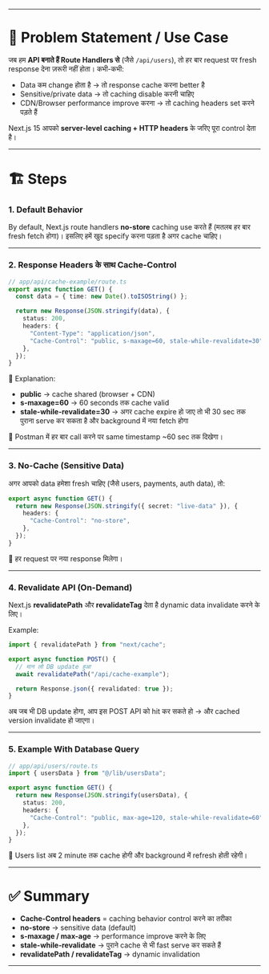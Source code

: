 
---

# 📌 Problem Statement / Use Case

जब हम **API बनाते हैं Route Handlers से** (जैसे `/api/users`), तो हर बार request पर fresh response देना ज़रूरी नहीं होता।
कभी-कभी:

* Data कम change होता है → तो response cache करना better है
* Sensitive/private data → तो caching disable करनी चाहिए
* CDN/Browser performance improve करना → तो caching headers set करने पड़ते हैं

Next.js 15 आपको **server-level caching + HTTP headers** के जरिए पूरा control देता है।

---

# 🏗️ Steps

### 1. Default Behavior

By default, Next.js route handlers **no-store** caching use करते हैं (मतलब हर बार fresh fetch होगा)।
इसलिए हमें खुद specify करना पड़ता है अगर cache चाहिए।

---

### 2. Response Headers के साथ Cache-Control

```ts
// app/api/cache-example/route.ts
export async function GET() {
  const data = { time: new Date().toISOString() };

  return new Response(JSON.stringify(data), {
    status: 200,
    headers: {
      "Content-Type": "application/json",
      "Cache-Control": "public, s-maxage=60, stale-while-revalidate=30",
    },
  });
}
```

🔎 Explanation:

* **public** → cache shared (browser + CDN)
* **s-maxage=60** → 60 seconds तक cache valid
* **stale-while-revalidate=30** → अगर cache expire हो जाए तो भी 30 sec तक पुराना serve कर सकता है और background में नया fetch होगा

📌 Postman में हर बार call करने पर same timestamp ~60 sec तक दिखेगा।

---

### 3. No-Cache (Sensitive Data)

अगर आपको data हमेशा fresh चाहिए (जैसे users, payments, auth data), तो:

```ts
export async function GET() {
  return new Response(JSON.stringify({ secret: "live-data" }), {
    headers: {
      "Cache-Control": "no-store",
    },
  });
}
```

📌 हर request पर नया response मिलेगा।

---

### 4. Revalidate API (On-Demand)

Next.js **revalidatePath** और **revalidateTag** देता है dynamic data invalidate करने के लिए।

Example:

```ts
import { revalidatePath } from "next/cache";

export async function POST() {
  // मान लो DB update हुआ
  await revalidatePath("/api/cache-example"); 

  return Response.json({ revalidated: true });
}
```

अब जब भी DB update होगा, आप इस POST API को hit कर सकते हो → और cached version invalidate हो जाएगा।

---

### 5. Example With Database Query

```ts
// app/api/users/route.ts
import { usersData } from "@/lib/usersData";

export async function GET() {
  return new Response(JSON.stringify(usersData), {
    status: 200,
    headers: {
      "Cache-Control": "public, max-age=120, stale-while-revalidate=60",
    },
  });
}
```

📌 Users list अब 2 minute तक cache होगी और background में refresh होती रहेगी।

---

# ✅ Summary

* **Cache-Control headers** = caching behavior control करने का तरीका
* **no-store** → sensitive data (default)
* **s-maxage / max-age** → performance improve करने के लिए
* **stale-while-revalidate** → पुराने cache से भी fast serve कर सकते हैं
* **revalidatePath / revalidateTag** → dynamic invalidation

---


